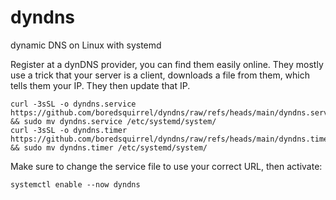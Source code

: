 # dyndns
dynamic DNS on Linux with systemd

Register at a dynDNS provider, you can find them easily online. They mostly use a trick that your server is a client, downloads a file from them, which tells them your IP. They then update that IP. 

```
curl -3sSL -o dyndns.service https://github.com/boredsquirrel/dyndns/raw/refs/heads/main/dyndns.service && sudo mv dyndns.service /etc/systemd/system/
curl -3sSL -o dyndns.timer https://github.com/boredsquirrel/dyndns/raw/refs/heads/main/dyndns.timer && sudo mv dyndns.timer /etc/systemd/system/
```

Make sure to change the service file to use your correct URL, then activate:

```
systemctl enable --now dyndns
```
